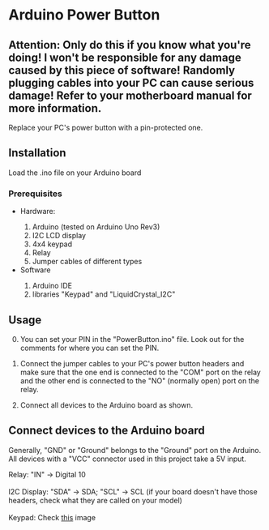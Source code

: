 # Arduino Power Button
## Attention: Only do this if you know what you're doing! I won't be responsible for any damage caused by this piece of software! Randomly plugging cables into your PC can cause serious damage! Refer to your motherboard manual for more information.
Replace your PC's power button with a pin-protected one.

## Installation

Load the .ino file on your Arduino board

### Prerequisites
<ul>
 <li> Hardware:</li>
 <ol>
 <li> Arduino (tested on Arduino Uno Rev3)</li>
 <li> I2C LCD display </li>
 <li> 4x4 keypad </li>
 <li> Relay</li>
 <li> Jumper cables of different types </li>
 </ol>
 <li>Software</li>
 <ol>
 <li> Arduino IDE </li>
 <li>libraries "Keypad" and "LiquidCrystal_I2C"</li>
 </ol>
</ul>

## Usage
0. You can set your PIN in the "PowerButton.ino" file. Look out for the comments for where you can set the PIN.

1. Connect the jumper cables to your PC's power button headers and make sure that the one end is connected to the "COM" port on the relay and the other end is connected to the "NO" (normally open) port on the relay.

2. Connect all devices to the Arduino board as shown.

## Connect devices to the Arduino board
Generally, "GND" or "Ground" belongs to the "Ground" port on the Arduino. All devices with a "VCC" connector used in this project take a 5V input.

Relay: "IN" -> Digital 10<br/><br/>
I2C Display: "SDA" -> SDA; "SCL" -> SCL (if your board doesn't have those headers, check what    they are called on your model)
<br/><br/>
Keypad: 
Check <a href="https://funduino.de/wp-content/uploads/2022/04/fritzing-skizze-schaltplan-tastenfeld-am-arduino.webp" target="_blank">this</a> image
